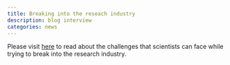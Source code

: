 ```yaml
---
title: Breaking into the reseach industry
description: blog interview
categories: news
---
```


Please visit [here](http://blogs.nature.com/naturejobs/2015/04/10/scientistonthemove-march-2015/) to read about the challenges that scientists can face while trying to break into the research industry.

